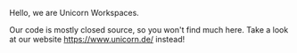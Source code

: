 Hello, we are Unicorn Workspaces.

Our code is mostly closed source, so you won't find much here. Take a look at our website https://www.unicorn.de/ instead!
